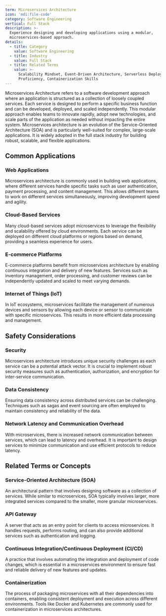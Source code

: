 ```yaml
---
term: Microservices Architecture
icon: 'mdi:file-code'
category: Software Engineering
vertical: Full Stack
description: >-
  Experience designing and developing applications using a modular,
  microservices-based approach.
details:
  - title: Category
    value: Software Engineering
  - title: Industry
    value: Full Stack
  - title: Related Terms
    value: >-
      Scalability Mindset, Event-Driven Architecture, Serverless Deployment, API
      Proficiency, Containerization Skills
---
```

Microservices Architecture refers to a software development approach where an application is structured as a collection of loosely coupled services. Each service is designed to perform a specific business function and can be developed, deployed, and scaled independently. This modular approach enables teams to innovate rapidly, adopt new technologies, and scale parts of the application as needed without impacting the entire system. Microservices architecture is an evolution of the Service-Oriented Architecture (SOA) and is particularly well-suited for complex, large-scale applications. It is widely adopted in the full stack industry for building robust, scalable, and flexible applications.

## Common Applications

### Web Applications
Microservices architecture is commonly used in building web applications, where different services handle specific tasks such as user authentication, payment processing, and content management. This allows different teams to work on different services simultaneously, improving development speed and agility.

### Cloud-Based Services
Many cloud-based services adopt microservices to leverage the flexibility and scalability offered by cloud environments. Each service can be deployed on different cloud platforms or regions based on demand, providing a seamless experience for users.

### E-commerce Platforms
E-commerce platforms benefit from microservices architecture by enabling continuous integration and delivery of new features. Services such as inventory management, order processing, and customer reviews can be independently updated and scaled to meet varying demands.

### Internet of Things (IoT)
In IoT ecosystems, microservices facilitate the management of numerous devices and sensors by allowing each device or sensor to communicate with specific microservices. This results in more efficient data processing and management.

## Safety Considerations

### Security
Microservices architecture introduces unique security challenges as each service can be a potential attack vector. It is crucial to implement robust security measures such as authentication, authorization, and encryption for inter-service communication.

### Data Consistency
Ensuring data consistency across distributed services can be challenging. Techniques such as sagas and event sourcing are often employed to maintain consistency and reliability of the data.

### Network Latency and Communication Overhead
With microservices, there is increased network communication between services, which can lead to latency and overhead. It is important to design services to minimize communication and use efficient protocols to reduce latency.

## Related Terms or Concepts

### Service-Oriented Architecture (SOA)
An architectural pattern that involves designing software as a collection of services. While similar to microservices, SOA typically involves larger, more integrated services compared to the smaller, more granular microservices.

### API Gateway
A server that acts as an entry point for clients to access microservices. It handles requests, performs routing, and can also provide additional services such as authentication and logging.

### Continuous Integration/Continuous Deployment (CI/CD)
A practice that involves automating the integration and deployment of code changes, which is essential in a microservices environment to ensure fast and reliable delivery of new features and updates.

### Containerization
The process of packaging microservices with all their dependencies into containers, enabling consistent deployment and execution across different environments. Tools like Docker and Kubernetes are commonly used for containerization in microservices architectures.
